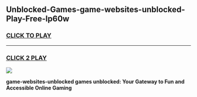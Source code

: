 
## Unblocked-Games-game-websites-unblocked-Play-Free-lp60w
<h3>
<a href="https://premium76.site?title=game-websites-unblocked&ref=18A1">CLICK TO PLAY</a></h3>
<hr>

<h3>
<a href="https://premium76.site?title=game-websites-unblocked&ref=18A1">CLICK 2 PLAY</a>
  
</h3>

<a href="https://premium76.site?title=game-websites-unblocked&ref=18A1"><img src="https://clearcache.store/games.png"></a>


**game-websites-unblocked games unblocked: Your Gateway to Fun and Accessible Online Gaming**
